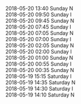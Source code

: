 2018-05-20 13:40 Sunday  N  
2018-05-20 09:50 Sunday  I  
2018-05-20 09:45 Sunday  N  
2018-05-20 07:45 Sunday  I  
2018-05-20 07:05 Sunday  N  
2018-05-20 07:00 Sunday  I  
2018-05-20 02:05 Sunday  N  
2018-05-20 02:00 Sunday  I  
2018-05-20 01:00 Sunday  N  
2018-05-20 00:55 Sunday  I  
2018-05-20 00:35 Sunday  N  
2018-05-19 15:15 Saturday  I  
2018-05-19 14:35 Saturday  N  
2018-05-19 14:30 Saturday  I  
2018-05-19 14:10 Saturday  N  

